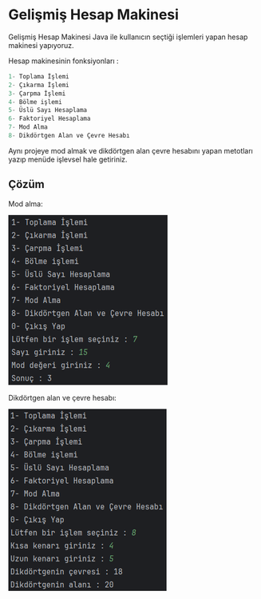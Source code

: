 # Gelişmiş Hesap Makinesi

Gelişmiş Hesap Makinesi
Java ile kullanıcın seçtiği işlemleri yapan hesap makinesi yapıyoruz.

Hesap makinesinin fonksiyonları :


```java
1- Toplama İşlemi
2- Çıkarma İşlemi
3- Çarpma İşlemi
4- Bölme işlemi
5- Üslü Sayı Hesaplama
6- Faktoriyel Hesaplama
7- Mod Alma
8- Dikdörtgen Alan ve Çevre Hesabı
```
Aynı projeye mod almak ve dikdörtgen alan çevre hesabını yapan metotları yazıp menüde işlevsel hale getiriniz.

## Çözüm

Mod alma:

![modulus](images/modulus.png)

Dikdörtgen alan ve çevre hesabı:

![rectangle](images/rectangle.png)


